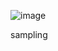 ![image](https://github.com/Anastasios3/How-JavaScript-Works/assets/117446378/43d44511-9ec3-4c6c-a3a4-b74a7811093f)


sampling